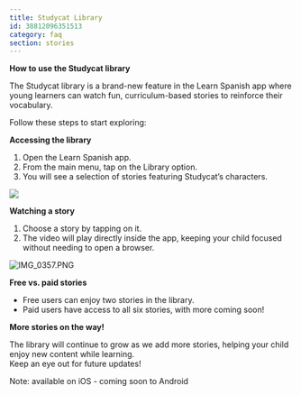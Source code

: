 ```yaml
---
title: Studycat Library
id: 38812096351513
category: faq
section: stories
---
```

**How to use the Studycat library**


The Studycat library is a brand\-new feature in the Learn Spanish app where young learners can watch fun, curriculum\-based stories to reinforce their vocabulary.


Follow these steps to start exploring:


**Accessing the library**


1. Open the Learn Spanish app.
2. From the main menu, tap on the Library option.
3. You will see a selection of stories featuring Studycat’s characters.


![](https://help.studycat.com/hc/article_attachments/38812096342041)


**Watching a story**


1. Choose a story by tapping on it.
2. The video will play directly inside the app, keeping your child focused without needing to open a browser.


![IMG_0357.PNG](https://help.studycat.com/hc/article_attachments/38812096344217)


**Free vs. paid stories**


* Free users can enjoy two stories in the library.
* Paid users have access to all six stories, with more coming soon!


**More stories on the way!**


The library will continue to grow as we add more stories, helping your child enjoy new content while learning.  
Keep an eye out for future updates!  
  
  
Note: available on iOS \- coming soon to Android

